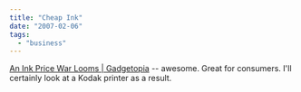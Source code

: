 ```yaml
---
title: "Cheap Ink"
date: "2007-02-06"
tags: 
  - "business"
---
```


[An Ink Price War Looms | Gadgetopia](http://www.gadgetopia.com/post/5763 "An Ink Price War Looms | Gadgetopia") -- awesome. Great for consumers. I'll certainly look at a Kodak printer as a result.
